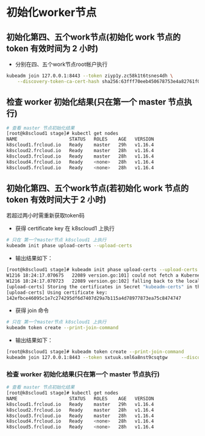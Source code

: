# 初始化worker节点

## 初始化第四、五个work节点(初始化 work 节点的 token 有效时间为 2 小时)

+ 分别在四、五个work节点root帐户执行
``` bash
kubeadm join 127.0.0.1:8443 --token ziyp1y.zc58k1t6tsnes4dh \
    --discovery-token-ca-cert-hash sha256:63fff70eeb450678753e4a82761f09c864edc73d0b14efd30fff38673b6d7c64
```

## 检查 worker 初始化结果(只在第一个 master 节点执行)
``` bash
# 查看 master 节点初始化结果
[root@k8scloud1 stage]# kubectl get nodes
NAME                   STATUS   ROLES    AGE   VERSION
k8scloud1.frcloud.io   Ready    master   29h   v1.16.4
k8scloud2.frcloud.io   Ready    master   28h   v1.16.4
k8scloud3.frcloud.io   Ready    master   28h   v1.16.4
k8scloud4.frcloud.io   Ready    <none>   28h   v1.16.4
k8scloud5.frcloud.io   Ready    <none>   28h   v1.16.4
```

## 初始化第四、五个work节点(若初始化 work 节点的 token 有效时间大于 2 小时)
若超过两小时需重新获取token码
+ 获得 certificate key
在 k8scloud1 上执行
```bash
# 只在 第一个master节点 k8scloud1 上执行
kubeadm init phase upload-certs --upload-certs
```
+ 输出结果如下：
```bash
[root@k8scloud1 stage]# kubeadm init phase upload-certs --upload-certs
W1216 18:24:17.070675   22089 version.go:101] could not fetch a Kubernetes version from the internet: unable to get URL "https://dl.k8s.io/release/stable-1.txt": Get https://dl.k8s.io/release/stable-1.txt: net/http: request canceled while waiting for connection (Client.Timeout exceeded while awaiting headers)
W1216 18:24:17.070723   22089 version.go:102] falling back to the local client version: v1.16.4
[upload-certs] Storing the certificates in Secret "kubeadm-certs" in the "kube-system" Namespace
[upload-certs] Using certificate key:
142efbce46095c1e7c274295df6d7407d29a7b115a4d78977873ea75c8474747
```

+ 获得 join 命令
```bash
# 只在 第一个master节点 k8scloud1 上执行
kubeadm token create --print-join-command
```

+ 输出结果如下：
```bash
[root@k8scloud1 stage]# kubeadm token create --print-join-command
kubeadm join 127.0.0.1:8443 --token sxtuuk.sml6a8nst9csqtgw     --discovery-token-ca-cert-hash sha256:63fff70eeb450678753e4a82761f09c864edc73d0b14efd30fff38673b6d7c64
```
### 检查 worker 初始化结果(只在第一个 master 节点执行)
``` bash
# 查看 master 节点初始化结果
[root@k8scloud1 stage]# kubectl get nodes
NAME                   STATUS   ROLES    AGE   VERSION
k8scloud1.frcloud.io   Ready    master   29h   v1.16.4
k8scloud2.frcloud.io   Ready    master   28h   v1.16.4
k8scloud3.frcloud.io   Ready    master   28h   v1.16.4
k8scloud4.frcloud.io   Ready    <none>   28h   v1.16.4
k8scloud5.frcloud.io   Ready    <none>   28h   v1.16.4
```

